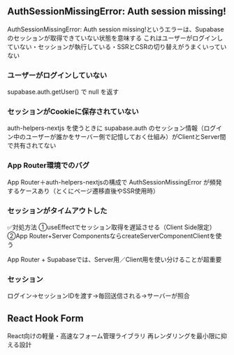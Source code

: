 ## AuthSessionMissingError: Auth session missing!
AuthSessionMissingError: Auth session missing!というエラーは、Supabaseのセッションが取得できていない状態を意味する
これはユーザーがログインしていない・セッションが執行している・SSRとCSRの切り替えがうまくいっていない

### ユーザーがログインしていない
supabase.auth.getUser() で null を返す

### セッションがCookieに保存されていない
auth-helpers-nextjs を使うときに supabase.auth のセッション情報（ログイン中のユーザーが誰かをサーバー側で記憶しておく仕組み）がClientとServer間で共有されてない

### App Router環境でのバグ
App Router＋auth-helpers-nextjsの構成で AuthSessionMissingError が頻発するケースあり（とくにページ遷移直後やSSR使用時）

### セッションがタイムアウトした

✅対処方法
①useEffectでセッション取得を遅延させる（Client Side限定）
②App Router+Server ComponentsならcreateServerComponentClientを使う

App Router + Supabaseでは、Server用／Client用を使い分けることが超重要

### セッション
ログイン→セッションIDを渡す→毎回送信される→サーバーが照合

## React Hook Form
React向けの軽量・高速なフォーム管理ライブラリ
再レンダリングを最小限に抑える設計
